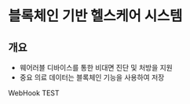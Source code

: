 # 블록체인 기반 헬스케어 시스템

## 개요
- 웨어러블 디바이스를 통한 비대면 진단 및 처방을 지원
- 중요 의료 데이터는 블록체인 기능을 사용하여 저장

WebHook TEST
